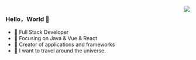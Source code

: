 <img align="right" src="https://github-readme-stats.vercel.app/api?username=coder-xiaoyi&show_icons=true&icon_color=CE1D2D&text_color=718096&bg_color=ffffff&hide_title=true" />

### Hello，World 👋

- :beginner: Full Stack Developer
- :blue_book: Focusing on Java & Vue & React
- :hammer: Creator of applications and frameworks
- :rocket: I want to travel around the universe.
